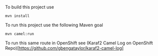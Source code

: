 To build this project use

    mvn install

To run this project use the following Maven goal

    mvn camel:run

To run this same route in OpenShift see (Karaf2 Camel Log on OpenShift Repo)[https://github.com/gbengataylor/karaf2-camel-log]
